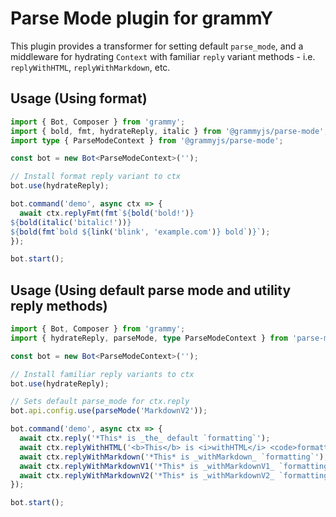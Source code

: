 # Parse Mode plugin for grammY

This plugin provides a transformer for setting default `parse_mode`, and a middleware for hydrating `Context` with familiar `reply` variant methods - i.e. `replyWithHTML`, `replyWithMarkdown`, etc.

## Usage (Using format)

```ts
import { Bot, Composer } from 'grammy';
import { bold, fmt, hydrateReply, italic } from '@grammyjs/parse-mode';
import type { ParseModeContext } from '@grammyjs/parse-mode';

const bot = new Bot<ParseModeContext>('');

// Install format reply variant to ctx
bot.use(hydrateReply);

bot.command('demo', async ctx => {
  await ctx.replyFmt(fmt`${bold('bold!')}
${bold(italic('bitalic!'))}
${bold(fmt`bold ${link('blink', 'example.com')} bold`)}`);
});

bot.start();
```

## Usage (Using default parse mode and utility reply methods)

```ts
import { Bot, Composer } from 'grammy';
import { hydrateReply, parseMode, type ParseModeContext } from 'parse-mode';

const bot = new Bot<ParseModeContext>('');

// Install familiar reply variants to ctx
bot.use(hydrateReply);

// Sets default parse_mode for ctx.reply
bot.api.config.use(parseMode('MarkdownV2'));

bot.command('demo', async ctx => {
  await ctx.reply('*This* is _the_ default `formatting`');
  await ctx.replyWithHTML('<b>This</b> is <i>withHTML</i> <code>formatting</code>');
  await ctx.replyWithMarkdown('*This* is _withMarkdown_ `formatting`');
  await ctx.replyWithMarkdownV1('*This* is _withMarkdownV1_ `formatting`');
  await ctx.replyWithMarkdownV2('*This* is _withMarkdownV2_ `formatting`');
});

bot.start();
```
